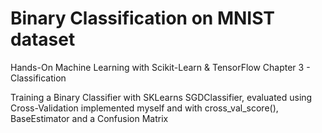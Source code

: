 # Binary Classification on MNIST dataset
Hands-On Machine Learning with Scikit-Learn & TensorFlow
Chapter 3 - Classification

Training a Binary Classifier with SKLearns SGDClassifier, evaluated using Cross-Validation implemented myself and with cross_val_score(), BaseEstimator and a Confusion Matrix
